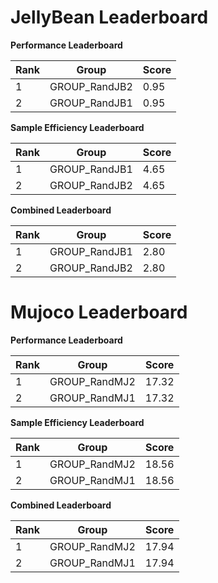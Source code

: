 # JellyBean Leaderboard

**Performance Leaderboard**

|Rank      |Group     |Score     |
|----------|----------|----------|
|1      |GROUP_RandJB2     |0.95     |
|2      |GROUP_RandJB1     |0.95     |


**Sample Efficiency Leaderboard**

|Rank      |Group     |Score     |
|----------|----------|----------|
|1      |GROUP_RandJB1     |4.65     |
|2      |GROUP_RandJB2     |4.65     |


**Combined Leaderboard**

|Rank      |Group     |Score     |
|----------|----------|----------|
|1      |GROUP_RandJB1     |2.80     |
|2      |GROUP_RandJB2     |2.80     |


# Mujoco Leaderboard

**Performance Leaderboard**

|Rank      |Group     |Score     |
|----------|----------|----------|
|1      |GROUP_RandMJ2     |17.32     |
|2      |GROUP_RandMJ1     |17.32     |


**Sample Efficiency Leaderboard**

|Rank      |Group     |Score     |
|----------|----------|----------|
|1      |GROUP_RandMJ2     |18.56     |
|2      |GROUP_RandMJ1     |18.56     |


**Combined Leaderboard**

|Rank      |Group     |Score     |
|----------|----------|----------|
|1      |GROUP_RandMJ2     |17.94     |
|2      |GROUP_RandMJ1     |17.94     |


